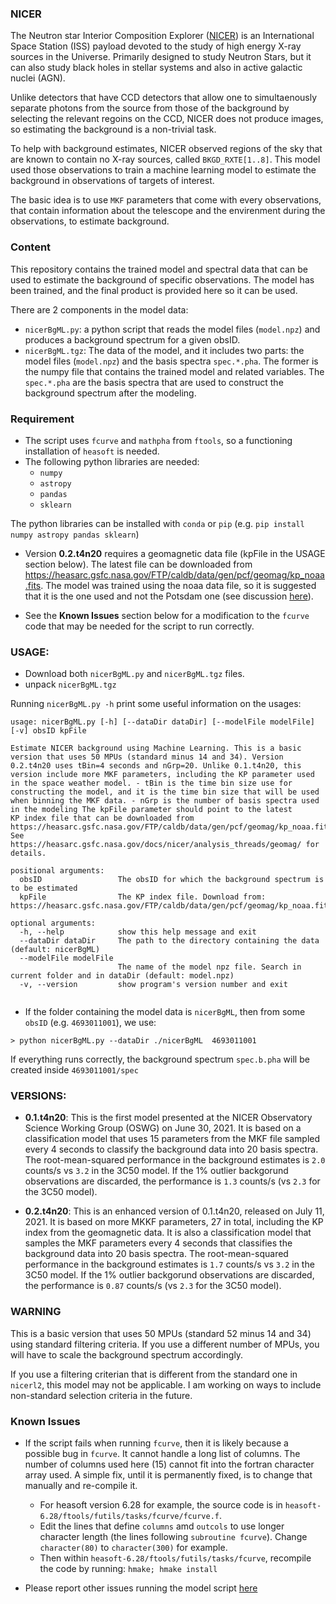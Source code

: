 
### NICER
The Neutron star Interior Composition Explorer ([NICER](https://heasarc.gsfc.nasa.gov/docs/nicer/)) is an International Space Station (ISS) payload devoted to the study of high energy X-ray sources in the Universe. Primarily designed to study Neutron Stars, but it can also study black holes in stellar systems and also in active galactic nuclei (AGN).


Unlike detectors that have CCD detectors that allow one to simultaenously separate photons from the source from those of the background by selecting the relevant regoins on the CCD, NICER does not produce images, so estimating the background is a non-trivial task.

To help with background estimates, NICER observed regions of the sky that are known to contain no X-ray sources, called `BKGD_RXTE[1..8]`. This model used those observations to train a machine learning model to estimate the background in observations of targets of interest.

The basic idea is to use `MKF` parameters that come with every observations, that contain information about the telescope and the envirenment during the observations, to estimate background.


### Content
This repository contains the trained model and spectral data that can be used to estimate the background of specific observations. The model has been trained, and the final product is provided here so it can be used.

There are 2 components in the model data:
- `nicerBgML.py`: a python script that reads the model files (`model.npz`) and produces a background spectrum for a given obsID.
- `nicerBgML.tgz`: The data of the model, and it includes two parts: the model files (`model.npz`) and the basis spectra `spec.*.pha`. The former is the numpy file that contains the trained model and related variables. The `spec.*.pha` are the basis spectra that are used to construct the background spectrum after the modeling.

### Requirement
- The script uses `fcurve` and `mathpha` from `ftools`, so a functioning installation of `heasoft` is needed.
- The following python libraries are needed:
    - `numpy`
    - `astropy`
    - `pandas`
    - `sklearn`
    
The python libraries can be installed with `conda` or `pip` (e.g. `pip install numpy astropy pandas sklearn`)

- Version **0.2.t4n20** requires a geomagnetic data file (kpFile in the USAGE section below). The latest file can be downloaded from https://heasarc.gsfc.nasa.gov/FTP/caldb/data/gen/pcf/geomag/kp_noaa.fits. The model was trained using the noaa data file, so it is suggested that it is the one used and not the Potsdam one (see discussion [here](https://heasarc.gsfc.nasa.gov/docs/nicer/analysis_threads/geomag/)).

- See the **Known Issues** section below for a modification to the `fcurve` code that may be needed for the script to run correctly.

### USAGE:
- Download both `nicerBgML.py` and `nicerBgML.tgz` files.
- unpack `nicerBgML.tgz`

Running `nicerBgML.py -h` print some useful information on the usages:
```
usage: nicerBgML.py [-h] [--dataDir dataDir] [--modelFile modelFile] [-v] obsID kpFile

Estimate NICER background using Machine Learning. This is a basic version that uses 50 MPUs (standard minus 14 and 34). Version
0.2.t4n20 uses tBin=4 seconds and nGrp=20. Unlike 0.1.t4n20, this version include more MKF parameters, including the KP parameter used
in the space weather model. - tBin is the time bin size use for constructing the model, and it is the time bin size that will be used
when binning the MKF data. - nGrp is the number of basis spectra used in the modeling The kpFile parameter should point to the latest
KP index file that can be downloaded from https://heasarc.gsfc.nasa.gov/FTP/caldb/data/gen/pcf/geomag/kp_noaa.fits. See
https://heasarc.gsfc.nasa.gov/docs/nicer/analysis_threads/geomag/ for details.

positional arguments:
  obsID                 The obsID for which the background spectrum is to be estimated
  kpFile                The KP index file. Download from: https://heasarc.gsfc.nasa.gov/FTP/caldb/data/gen/pcf/geomag/kp_noaa.fits

optional arguments:
  -h, --help            show this help message and exit
  --dataDir dataDir     The path to the directory containing the data (default: nicerBgML)
  --modelFile modelFile
                        The name of the model npz file. Search in current folder and in dataDir (default: model.npz)
  -v, --version         show program's version number and exit
  
```
- If the folder containing the model data is `nicerBgML`, then from some `obsID` (e.g. `4693011001`), we use:
```
> python nicerBgML.py --dataDir ./nicerBgML  4693011001
```
If everything runs correctly, the background spectrum `spec.b.pha` will be created inside `4693011001/spec`

### VERSIONS:
- **0.1.t4n20**: This is the first model presented at the NICER Observatory Science Working Group (OSWG) on June 30, 2021. It is based on a classification model that uses 15 parameters from the MKF file sampled every 4 seconds to classify the background data into 20 basis spectra. The root-mean-squared performance in the background estimates is `2.0` counts/s vs `3.2` in the 3C50 model. If the 1% outlier backgorund observations are discarded, the performance is `1.3` counts/s (vs `2.3` for the 3C50 model).


- **0.2.t4n20**: This is an enhanced version of 0.1.t4n20, released on July 11, 2021. It is based on more MKKF parameters, 27 in total, including the KP index from the geomagnetic data. It is also a classification model that samples the MKF parameters every 4 seconds that classifies the background data into 20 basis spectra. The root-mean-squared performance in the background estimates is `1.7` counts/s vs `3.2` in the 3C50 model. If the 1% outlier backgorund observations are discarded, the performance is `0.87` counts/s (vs `2.3` for the 3C50 model).

### WARNING
This is a basic version that uses 50 MPUs (standard 52 minus 14 and 34) using standard filtering criteria. If  you use a different number of MPUs, you will have to scale the background spectrum accordingly.

If you use a filtering criterian that is different from the standard one in `nicerl2`, this model may not be applicable. I am working on ways to include non-standard selection criteria in the future.

### Known Issues
- If the script fails when running `fcurve`, then it is likely because a possible bug in `fcurve`. It cannot handle a long list of columns. The number of columns used here (15) cannot fit into the fortran character array used. A simple fix, until it is permanently fixed, is to change that manually and re-compile it.
    - For heasoft version 6.28 for example, the source code is in `heasoft-6.28/ftools/futils/tasks/fcurve/fcurve.f`.
    - Edit the lines that define `columns` amd `outcols` to use longer character length (the lines following `subroutine fcurve`). Change `character(80)` to `character(300)` for example.
    - Then within `heasoft-6.28/ftools/futils/tasks/fcurve`, recompile the code by running: `hmake; hmake install`
    
- Please report other issues running the model script [here](https://docs.google.com/forms/d/11BAm5DWL85VLaAMTv_cgM0v8PB_7UBLiNeJOyqep_9k)
